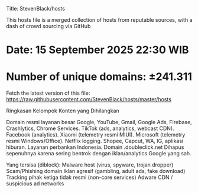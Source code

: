 Title: StevenBlack/hosts

This hosts file is a merged collection of hosts from reputable sources,
with a dash of crowd sourcing via GitHub

# Date: 15 September 2025 22:30 WIB
# Number of unique domains: ±241.311

Fetch the latest version of this file: https://raw.githubusercontent.com/StevenBlack/hosts/master/hosts

Ringkasan Kelompok Konten yang Dihilangkan

Domain resmi layanan besar
Google, YouTube, Gmail, Google Ads, Firebase, Crashlytics, Chrome Services.
TikTok (ads, analytics, webcast CDN).
Facebook (analytics).
Xiaomi (telemetry resmi MIUI).
Microsoft (telemetry resmi Windows/Office).
Netflix logging.
Shopee, Capcut, WA, IG, aplikasi hiburan.
Layanan perbankan Indonesia.
Domain .doubleclick.net
Dihapus sepenuhnya karena sering bentrok dengan iklan/analytics Google yang sah.

Yang tersisa (diblock):
Malware host (virus, spyware, trojan dropper)
Scam/Phishing domain
Iklan agresif (gambling, adult ads, fake download)
Tracking pihak ketiga tidak resmi (non-core services)
Adware CDN / suspicious ad networks
